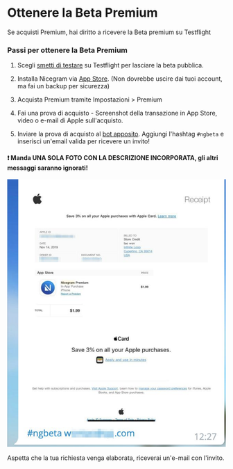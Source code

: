 # Ottenere la Beta Premium
Se acquisti Premium, hai diritto a ricevere la Beta premium su Testflight

### Passi per ottenere la Beta Premium

1) Scegli [smetti di testare](/premium/beta/images/StopTesting.png) su Testflight per lasciare la beta pubblica.

2) Installa Nicegram via [App Store](https://itunes.apple.com/app/id1457369322). (Non dovrebbe uscire dai tuoi account, ma fai un backup per sicurezza)

3) Acquista Premium tramite Impostazioni > Premium

4) Fai una prova di acquisto - Screenshot della transazione in App Store, video o e-mail di Apple sull'acquisto.

5) Inviare la prova di acquisto al [bot apposito](https://t.me/NicegramBetaBot). Aggiungi l'hashtag `#ngbeta` e inserisci un'email valida per ricevere un invito!

#### ❗️ Manda UNA SOLA FOTO CON LA DESCRIZIONE INCORPORATA, gli altri messaggi saranno ignorati!
![](/premium/beta/images/SampleRequest.png)

Aspetta che la tua richiesta venga elaborata, riceverai un'e-mail con l'invito.
